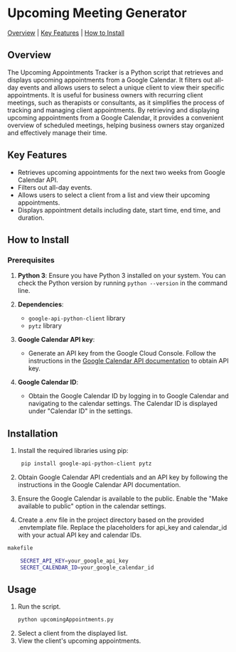 # Upcoming Meeting Generator
[Overview](#overview) | [Key Features](#key-features) | [How to Install](#how-to-install)
## Overview

The Upcoming Appointments Tracker is a Python script that retrieves and displays upcoming appointments from a Google Calendar. It filters out all-day events and allows users to select a unique client to view their specific appointments. It is useful for business owners with recurring client meetings, such as therapists or consultants, as it simplifies the process of tracking and managing client appointments. By retrieving and displaying upcoming appointments from a Google Calendar, it provides a convenient overview of scheduled meetings, helping business owners stay organized and effectively manage their time.

## Key Features

   - Retrieves upcoming appointments for the next two weeks from Google Calendar API.
   - Filters out all-day events.
   - Allows users to select a client from a list and view their upcoming appointments.
   - Displays appointment details including date, start time, end time, and duration.

## How to Install
### Prerequisites

1. **Python 3**: Ensure you have Python 3 installed on your system. You can check the Python version by running `python --version` in the command line.

2. **Dependencies**:
   - `google-api-python-client` library
   - `pytz` library

3. **Google Calendar API key**:
   - Generate an API key from the Google Cloud Console. Follow the instructions in the [Google Calendar API documentation](https://support.google.com/googleapi/answer/6158862?hl=en) to obtain API key.
   
4. **Google Calendar ID**:
   - Obtain the Google Calendar ID by logging in to Google Calendar and navigating to the calendar settings. The Calendar ID is displayed under "Calendar ID" in the settings.

## Installation

1. Install the required libraries using pip:
   ```bash
    pip install google-api-python-client pytz
   ```
2. Obtain Google Calendar API credentials and an API key by following the instructions in the Google Calendar API documentation.

3. Ensure the Google Calendar is available to the public. Enable the "Make available to public" option in the calendar settings.

4. Create a .env file in the project directory based on the provided .envtemplate file. Replace the placeholders for api_key and calendar_id with your actual API key and calendar IDs.
```bash
makefile

    SECRET_API_KEY=your_google_api_key
    SECRET_CALENDAR_ID=your_google_calendar_id
 ```
## Usage

1. Run the script.
   ```bash
   python upcomingAppointments.py
    ```
2. Select a client from the displayed list.
3. View the client's upcoming appointments.
